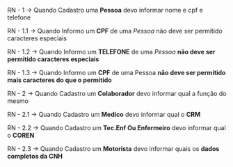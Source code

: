 RN - 1 -> Quando Cadastro uma **Pessoa** devo informar nome e cpf e telefone  

RN - 1.1 -> Quando Informo um **CPF** de uma *Pessoa* não deve ser permitido caracteres especiais  

RN - 1.2 -> Quando Informo um **TELEFONE** de uma *Pessoa* **não deve ser permitido caracteres especiais**  

RN - 1.3 -> Quando Informo um **CPF** de uma Pessoa **não deve ser permitido mais caracteres do que o permitido**  

RN - 2 -> Quando Cadastro um **Colaborador** devo informar qual a função do mesmo  

RN - 2.1 -> Quando Cadastro um **Medico** devo informar qual o **CRM**  

RN - 2.2 -> Quando Cadastro um **Tec.Enf Ou Enfermeiro** devo informar qual o **COREN**  

RN - 2.3 -> Quando Cadastro um **Motorista** devo informar quais os **dados completos da CNH**  